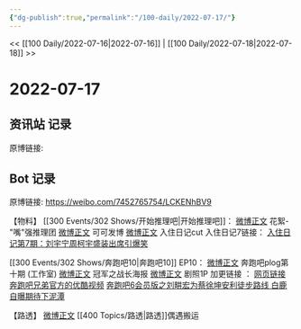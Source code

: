 ```yaml
---
{"dg-publish":true,"permalink":"/100-daily/2022-07-17/"}
---
```



<< [[100 Daily/2022-07-16\|2022-07-16]] | [[100 Daily/2022-07-18\|2022-07-18]] >>

# 2022-07-17

## 资讯站 记录

原博链接:

## Bot 记录

原博链接: https://weibo.com/7452765754/LCKENhBV9

【物料】
[[300 Events/302 Shows/开始推理吧\|开始推理吧]]：
[微博正文](https://m.weibo.cn/2162247381/4792198552619075) 花絮-"嘴"强推理团
[微博正文](https://m.weibo.cn/7736960489/4792239887485575) 可可发博
[微博正文](https://m.weibo.cn/1371117067/4792298808806963) 入住日记cut
入住日记7链接：
[入住日记第7期：刘宇宁周柯宇盛装出席引爆笑](https://weibo.cn/sinaurl?u=https%3A%2F%2Fv.qq.com%2Fx%2Fcover%2Fmzc00200h51jrl9%2Fv0043mzbnth.html)

[[300 Events/302 Shows/奔跑吧10\|奔跑吧10]] EP10：
[微博正文](https://m.weibo.cn/7478855230/4792189215051839) 奔跑吧plog第十期 (工作室)
[微博正文](https://m.weibo.cn/5242381821/4792189215311958) 冠军之战长海报
[微博正文](https://m.weibo.cn/5242381821/4792249595988524) 剧照1P
加更链接 ：
[网页链接](https://weibo.cn/sinaurl?u=https%3A%2F%2Fv.qq.com%2Fx%2Fcover%2Fmzc00200zjzptjj.html)
[奔跑吧兄弟官方的优酷视频](https://weibo.cn/sinaurl?u=https%3A%2F%2Fv.youku.com%2Fv_show%2Fid_XNTg2OTY1Mzc3Mg%3D%3D.html%3Fspm%3Da2h0c.8166622.PhoneSokuProgram_2.dselectbutton_1%26showid%3Ddebf09fea69e417bb028)
[奔跑吧6会员版之刘畊宏为蔡徐坤安利徒步路线 白鹿自曝期待下泥潭](https://weibo.cn/sinaurl?u=https%3A%2F%2Fwww.iqiyi.com%2Fv_1viws9cq39s.html)

【路透】
[微博正文](https://m.weibo.cn/2582599122/4792207641153369) [[400 Topics/路透\|路透]]偶遇搬运
